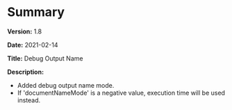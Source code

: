 # Summary

**Version:** 1.8

**Date:** 2021-02-14

**Title:** Debug Output Name

**Description:**

* Added debug output name mode.
* If 'documentNameMode' is a negative value, execution time will be used instead.